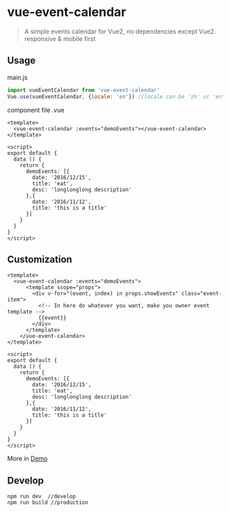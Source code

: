 # vue-event-calendar

> A simple events calendar for Vue2, no dependencies except Vue2. responsive & mobile first

## Usage
main.js
```javascript
import vueEventCalendar from 'vue-event-calendar'
Vue.use(vueEventCalendar, {locale: 'en'}) //locale can be 'zh' or 'en'
```

component file .vue
```
<template>
  <vue-event-calendar :events="demoEvents"></vue-event-calendar>
</template>

<script>
export default {
  data () {
    return {
      demoEvents: [{
        date: '2016/12/15',
        title: 'eat',
        desc: 'longlonglong description'
      },{
        date: '2016/11/12',
        title: 'this is a title'
      }]
    }
  }
}
</script>
```
## Customization
```
<template>
  <vue-event-calendar :events="demoEvents">
      <template scope="props">
        <div v-for="(event, index) in props.showEvents" class="event-item">
          <!-- In here do whatever you want, make you owner event template -->
          {{event}}
        </div>
      </template>
    </vue-event-calendar>
</template>

<script>
export default {
  data () {
    return {
      demoEvents: [{
        date: '2016/12/15',
        title: 'eat',
        desc: 'longlonglong description'
      },{
        date: '2016/11/12',
        title: 'this is a title'
      }]
    }
  }
}
</script>
```


More in [Demo](https://github.com/GeoffZhu/vue-event-calendar/tree/master/demo)

## Develop
```
npm run dev  //develop
npm run build //production
```


